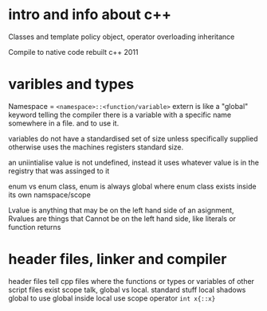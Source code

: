 # intro and info about c++
Classes and template policy object, operator overloading
inheritance

Compile to native code
rebuilt c++ 2011

# varibles and types
Namespace = `<namespace>::<function/variable>`
extern is like a "global" keyword telling the compiler there is a variable with a specific name somewhere in a file. and to use it.

variables do not have a standardised set of size unless specifically supplied otherwise uses the machines registers standard size.


an uniintialise value is not undefined, instead it uses whatever value is in the registry that was assinged to it

enum vs enum class, enum is always global where enum class exists inside its own namspace/scope

Lvalue is anything that may be on the left hand side of an asignment, Rvalues are things that Cannot be on the left hand side, like literals or function returns

# header files, linker and compiler
header files tell cpp files where the functions or types or variables of other script files exist
scope talk, global vs local. standard stuff local shadows global
to use global inside local use scope operator `int x{::x}`


